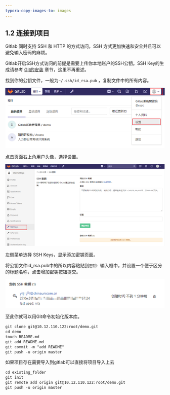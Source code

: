 ```yaml
---
typora-copy-images-to: images
---
```


## 1.2 连接到项目

Gitlab 同时支持 SSH 和 HTTP 的方式访问，SSH 方式更加快速和安全并且可以避免输入密码的麻烦。

Gitlab开启SSH方式访问的前提是需要上传你本地账户的SSH公钥。SSH Key的生成请参考 [Git的安装](part1/git_install.md) 章节，这里不再重述。

找到你的公钥文件，一般为`~/.ssh/id_rsa.pub` ，复制文件中的所有内容。



![1508463174883](images/1508463174883.png)

点击页面右上角用户头像，选择设置。



![1508463366733](images/1508463366733.png)

左侧菜单选择 SSH Keys，显示添加密钥页面。 

将公钥文件id_rsa.pub中的所以内容粘贴到`密钥·` 输入框中，并设置一个便于区分的标题名称，点击增加密钥按钮提交。

![1508465084268](images/1508465084268.png)



至此你就可以用Git命令初始化版本库。

```shell
git clone git@10.12.110.122:root/demo.git
cd demo
touch README.md
git add README.md
git commit -m "add README"
git push -u origin master
```
如果项目存在需要导入到gitlab可以直接将项目导入上去

```
cd existing_folder
git init
git remote add origin git@10.12.110.122:root/demo.git
git push -u origin master
```